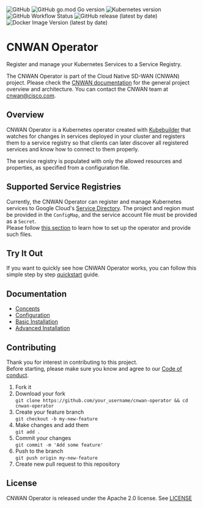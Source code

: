 ![GitHub](https://img.shields.io/github/license/CloudNativeSDWAN/cnwan-operator)
![GitHub go.mod Go version](https://img.shields.io/github/go-mod/go-version/CloudNativeSDWAN/cnwan-operator)
![Kubernetes version](https://img.shields.io/badge/kubernetes-1.11.3%2B-blue)
![GitHub Workflow Status](https://img.shields.io/github/workflow/status/CloudNativeSDWAN/cnwan-operator/Test)
![GitHub release (latest by date)](https://img.shields.io/github/v/release/CloudNativeSDWAN/cnwan-operator)
![Docker Image Version (latest by date)](https://img.shields.io/docker/v/cnwan/cnwan-operator?label=docker%20version)

# CNWAN Operator

Register and manage your Kubernetes Services to a Service Registry.

The CNWAN Operator is part of the Cloud Native SD-WAN (CNWAN) project.
Please check the
[CNWAN documentation](https://github.com/CloudNativeSDWAN/cnwan-docs) for the
general project overview and architecture.
You can contact the CNWAN team at [cnwan@cisco.com](mailto:cnwan@cisco.com).

## Overview

CNWAN Operator is a Kubernetes operator created with [Kubebuilder](https://github.com/kubernetes-sigs/kubebuilder)
that watches for changes in services deployed in your cluster and registers
them to a service registry so that clients can later discover all registered
services and know how to connect to them properly.

The service registry is populated with only the allowed resources and
properties, as specified from a configuration file.

## Supported Service Registries

Currently, the CNWAN Operator can register and manage Kubernetes services to
Google Cloud's [Service Directory](https://cloud.google.com/service-directory).
The project and region must be provided in the `ConfigMap`, and the service
account file must be provided as a `Secret`.  
Please follow [this section](#configure-the-operator) to learn how to set up
the operator and provide such files.

## Try It Out

If you want to quickly see how CNWAN Operator works, you can follow this simple
step by step [quickstart](./docs/quickstart.md) guide.

## Documentation

* [Concepts](/docs/concepts.md)
* [Configuration](/docs/configuration.md)
* [Basic Installation](/docs/basic_installation.md)
* [Advanced Installation](/docs/advanced_installation.md)

## Contributing

Thank you for interest in contributing to this project.  
Before starting, please make sure you know and agree to our [Code of conduct](./code-of-conduct.md).

1. Fork it
2. Download your fork  
    `git clone https://github.com/your_username/cnwan-operator && cd cnwan-operator`
3. Create your feature branch  
    `git checkout -b my-new-feature`
4. Make changes and add them  
    `git add .`
5. Commit your changes  
    `git commit -m 'Add some feature'`
6. Push to the branch  
    `git push origin my-new-feature`
7. Create new pull request to this repository

## License

CNWAN Operator is released under the Apache 2.0 license. See [LICENSE](./LICENSE)
